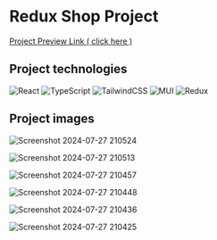 # Redux Shop Project 
[Project Preview Link ( click here )](https://redux-shop-inky.vercel.app/)



<h2>Project technologies</h2>

![React](https://img.shields.io/badge/react-%2320232a.svg?style=for-the-badge&logo=react&logoColor=%2361DAFB)  ![TypeScript](https://img.shields.io/badge/typescript-%23007ACC.svg?style=for-the-badge&logo=typescript&logoColor=white) ![TailwindCSS](https://img.shields.io/badge/tailwindcss-%2338B2AC.svg?style=for-the-badge&logo=tailwind-css&logoColor=white)  ![MUI](https://img.shields.io/badge/MUI-%230081CB.svg?style=for-the-badge&logo=mui&logoColor=white) ![Redux](https://img.shields.io/badge/redux-toolkit-%23593d88.svg?style=for-the-badge&logo=redux&logoColor=white)
<h2>Project images</h2>

![Screenshot 2024-07-27 210524](https://github.com/user-attachments/assets/125bf5dc-267c-40be-a4cf-c83dc61ae3a4)

![Screenshot 2024-07-27 210513](https://github.com/user-attachments/assets/d4753726-e699-4d54-b91c-a0ee60828687)

![Screenshot 2024-07-27 210457](https://github.com/user-attachments/assets/a473ce8b-eb26-4d6f-aefb-002817a10125)

![Screenshot 2024-07-27 210448](https://github.com/user-attachments/assets/0567d863-3b41-4a81-9490-62650fbbc217)

![Screenshot 2024-07-27 210436](https://github.com/user-attachments/assets/96553094-a0b6-4ffa-b793-e33cb73ae3fb)

![Screenshot 2024-07-27 210425](https://github.com/user-attachments/assets/c4875b64-c41d-47cf-bfde-d43b336e2633)

